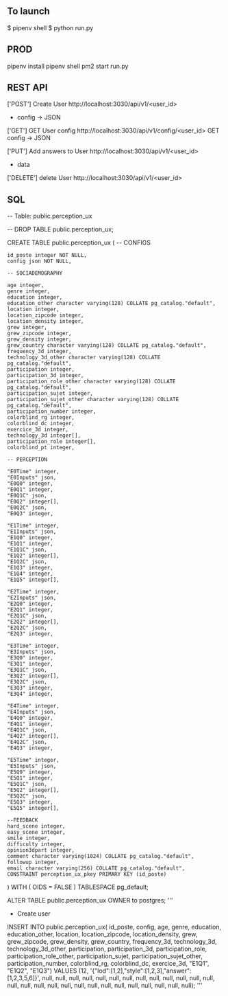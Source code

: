 ## To launch 

$ pipenv shell
$ python run.py

## PROD
pipenv install
pipenv shell
pm2 start run.py


## REST API

['POST'] Create User
http://localhost:3030/api/v1/<user_id> 
+ config -> JSON

['GET'] GET User config
http://localhost:3030/api/v1/config/<user_id> 
GET config -> JSON

['PUT'] Add answers to User
http://localhost:3030/api/v1/<user_id> 
+ data

['DELETE'] delete User
http://localhost:3030/api/v1/<user_id> 



## SQL

-- Table: public.perception_ux

-- DROP TABLE public.perception_ux;

CREATE TABLE public.perception_ux
(
    -- CONFIGS

    id_poste integer NOT NULL,
    config json NOT NULL,

    -- SOCIADEMOGRAPHY

    age integer,
    genre integer,
    education integer,
    education_other character varying(128) COLLATE pg_catalog."default",
    location integer,
    location_zipcode integer,
    location_density integer,
    grew integer,
    grew_zipcode integer,
    grew_density integer,
    grew_country character varying(128) COLLATE pg_catalog."default",
    frequency_3d integer,
    technology_3d_other character varying(128) COLLATE pg_catalog."default",
    participation integer,
    participation_3d integer,
    participation_role_other character varying(128) COLLATE pg_catalog."default",
    participation_sujet integer,
    participation_sujet_other character varying(128) COLLATE pg_catalog."default",
    participation_number integer,
    colorblind_rg integer,
    colorblind_dc integer,
    exercice_3d integer,
    technology_3d integer[],
    participation_role integer[],
    colorblind_pt integer,

    -- PERCEPTION

    "E0Time" integer,
    "E0Inputs" json,
    "E0Q0" integer,
    "E0Q1" integer,
    "E0Q1C" json,
    "E0Q2" integer[],
    "E0Q2C" json,
    "E0Q3" integer,

    "E1Time" integer,
    "E1Inputs" json,
    "E1Q0" integer,
    "E1Q1" integer,
    "E1Q1C" json,
    "E1Q2" integer[],
    "E1Q2C" json,
    "E1Q3" integer,
    "E1Q4" integer,
    "E1Q5" integer[],
    
    "E2Time" integer,
    "E2Inputs" json,
    "E2Q0" integer,
    "E2Q1" integer,
    "E2Q1C" json,
    "E2Q2" integer[],
    "E2Q2C" json,
    "E2Q3" integer,

    "E3Time" integer,
    "E3Inputs" json,
    "E3Q0" integer,
    "E3Q1" integer,
    "E3Q1C" json,
    "E3Q2" integer[],
    "E3Q2C" json,
    "E3Q3" integer,
    "E3Q4" integer,

    "E4Time" integer,
    "E4Inputs" json,
    "E4Q0" integer,
    "E4Q1" integer,
    "E4Q1C" json,
    "E4Q2" integer[],
    "E4Q2C" json,
    "E4Q3" integer,

    "E5Time" integer,
    "E5Inputs" json,
    "E5Q0" integer,
    "E5Q1" integer,
    "E5Q1C" json,
    "E5Q2" integer[],
    "E5Q2C" json,
    "E5Q3" integer,
    "E5Q5" integer[],

    --FEEDBACK
    hard_scene integer,
    easy_scene integer,
    smile integer,
    difficulty integer,
    opinion3dpart integer,
    comment character varying(1024) COLLATE pg_catalog."default",
    followup integer,
    email character varying(256) COLLATE pg_catalog."default",
    CONSTRAINT perception_ux_pkey PRIMARY KEY (id_poste)
)
WITH (
    OIDS = FALSE
)
TABLESPACE pg_default;

ALTER TABLE public.perception_ux
    OWNER to postgres;
'''

* Create user

INSERT INTO public.perception_ux(
	id_poste, config, age, genre, education, education_other, location, location_zipcode, location_density, grew, grew_zipcode, grew_density, grew_country, frequency_3d, technology_3d, technology_3d_other, participation, participation_3d, participation_role, participation_role_other, participation_sujet, participation_sujet_other, participation_number, colorblind_rg, colorblind_dc, exercice_3d, "E1Q1", "E1Q2", "E1Q3")
	VALUES (12, '{"lod":[1,2],"style":[1,2,3],"answer":[1,2,3,5,6]}', null, null, null, null, null, null, null, null, null, null, null, null, null, null, null, null, null, null, null, null, null, null, null, null, null, null, null);
'''

